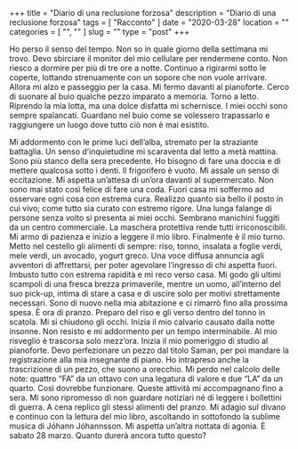 +++
title = "Diario di una reclusione forzosa"
description = "Diario di una reclusione forzosa"
tags = [ "Racconto" ]
date = "2020-03-28"
location = ""
categories = [
  "",
  ""
]
slug = ""
type = "post"
+++

Ho perso il senso del tempo. Non so in quale giorno della settimana mi trovo. Devo sbirciare il monitor del mio cellulare per rendermene conto. Non riesco a dormire per più di tre ore a notte. Continuo a rigirarmi sotto le coperte, lottando strenuamente con un sopore che non vuole arrivare. Allora mi alzo e passeggio per la casa. Mi fermo davanti al pianoforte. Cerco di suonare al buio qualche pezzo imparato a memoria. Torno a letto. Riprendo la mia lotta, ma una dolce disfatta mi schernisce. I miei occhi sono sempre spalancati. Guardano nel buio come se volessero trapassarlo e raggiungere un luogo dove tutto ciò non è mai esistito. 

Mi addormento con le prime luci dell’alba, stremato per la straziante battaglia. Un senso d’inquietudine mi scaraventa dal letto a metà mattina. Sono più stanco della sera precedente. Ho bisogno di fare una doccia e di mettere qualcosa sotto i denti. Il frigorifero è vuoto. Mi assale un senso di eccitazione. Mi aspetta un’attesa di un’ora davanti al supermercato. Non sono mai stato così felice di fare una coda. Fuori casa mi soffermo ad osservare ogni cosa con estrema cura. Realizzo quanto sia bello il posto in cui vivo; come tutto sia curato con estremo rigore. Una lunga falange di persone senza volto si presenta ai miei occhi. Sembrano manichini fuggiti da un centro commerciale. La maschera protettiva rende tutti irriconoscibili. Mi armo di pazienza e inizio a leggere il mio libro. Finalmente è il mio turno. Metto nel cestello gli alimenti di sempre: riso, tonno, insalata a foglie verdi, mele verdi, un avocado, yogurt greco. Una voce diffusa annuncia agli avventori di affrettarsi, per poter agevolare l’ingresso di chi aspetta fuori. Imbusto tutto con estrema rapidità e mi reco verso casa. Mi godo gli ultimi scampoli di una fresca brezza primaverile, mentre un uomo, all’interno del suo pick-up, intima di stare a casa e di uscire solo per motivi strettamente necessari. Sono di nuovo nella mia abitazione e ci rimarrò fino alla prossima spesa. È ora di pranzo. Preparo del riso e gli verso dentro del tonno in scatola. Mi si chiudono gli occhi. Inizia il mio calvario causato dalla notte insonne. Non resisto e mi addormento per un tempo interminabile. Al mio risveglio è trascorsa solo mezz’ora. Inizia il mio pomeriggio di studio al pianoforte. Devo perfezionare un pezzo dal titolo Saman, per poi mandare la registrazione alla mia insegnante di piano. Ho intrapreso anche la trascrizione di un pezzo, che suono a orecchio. Mi perdo nel calcolo delle note: quattro “FA” da un ottavo con una legatura di valore e due “LA” da un quarto. Così dovrebbe funzionare. Queste attività mi accompagnano fino a sera. Mi sono ripromesso di non guardare notiziari né di leggere i bollettini di guerra. A cena replico gli stessi alimenti del pranzo. Mi adagio sul divano e continuo con la lettura del mio libro, ascoltando in sottofondo la sublime musica di  Jóhann Jóhannsson. Mi aspetta un’altra nottata di agonia. È sabato 28 marzo. Quanto durerà ancora tutto questo?
